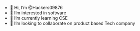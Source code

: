 - 👋 Hi, I’m @Hackers09876
- 👀 I’m interested in software
- 🌱 I’m currently learning CSE
- 💞️ I’m looking to collaborate on product based Tech company


<!---
Hackers09876/Hackers09876 is a ✨ special ✨ repository because its `README.md` (this file) appears on your GitHub profile.
You can click the Preview link to take a look at your changes.
--->
